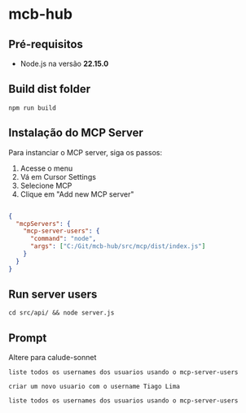 # mcb-hub

## Pré-requisitos

- Node.js na versão **22.15.0**

## Build dist folder

```npm run build```

## Instalação do MCP Server

Para instanciar o MCP server, siga os passos:
1. Acesse o menu
2. Vá em Cursor Settings
3. Selecione MCP
4. Clique em "Add new MCP server"

```json

{
  "mcpServers": {
    "mcp-server-users": {
      "command": "node",
      "args": ["C:/Git/mcb-hub/src/mcp/dist/index.js"]
    }
  }
}

```

## Run server users

```cd src/api/ && node server.js```


## Prompt

Altere para calude-sonnet

```liste todos os usernames dos usuarios usando o mcp-server-users```

```criar um novo usuario com o username Tiago Lima```

```liste todos os usernames dos usuarios usando o mcp-server-users```
